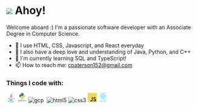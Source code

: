 <h1><img src="https://user-images.githubusercontent.com/88216297/197447547-06acf626-6045-4d28-bfb7-7dc4660a5781.gif" width="30"/> Ahoy! </h1>

<p>Welcome aboard :) I'm a passionate software developer with an Associate Degree in Computer Science.</p>

- 🌳 I use HTML, CSS, Javascript, and React everyday
- 🌱 I also have a deep love and understanding of Java, Python, and C++
- 🌱 I'm currently learning SQL and TypeScript!
- 📫 How to reach me: cpaterson152@gmail.com

<h3>Things I code with: </h3>
<p>
  <img src="https://raw.githubusercontent.com/devicons/devicon/master/icons/java/java-original.svg" alt="java" width="25" height="25"/>
  <img src="https://raw.githubusercontent.com/devicons/devicon/master/icons/python/python-original-wordmark.svg" alt="python" width="25" height="25"/>
  <img src="https://www.vectorlogo.zone/logos/google_cloud/google_cloud-icon.svg" alt="gcp" width="25" height="25"/>
  <img/>
  <img alt="html5" src="https://img.shields.io/badge/-HTML5-E34F26?style=flat-square&logo=html5&logoColor=white"/>
  <img alt="css3" src="https://img.shields.io/badge/-css3-CC6699?style=flat-square&logo=css3&logoColor=white"/>
  <img src="https://raw.githubusercontent.com/devicons/devicon/master/icons/javascript/javascript-original.svg" alt="javascript" width="25" height="25"/>
  <img src="https://raw.githubusercontent.com/devicons/devicon/master/icons/react/react-original-wordmark.svg" alt="react" width="25" height="25"/>
</p>

